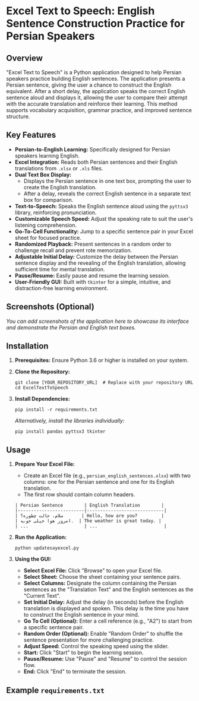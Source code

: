 # Excel Text to Speech: English Sentence Construction Practice for Persian Speakers

## Overview

"Excel Text to Speech" is a Python application designed to help Persian speakers practice building English sentences. The application presents a Persian sentence, giving the user a chance to construct the English equivalent. After a short delay, the application speaks the correct English sentence aloud and displays it, allowing the user to compare their attempt with the accurate translation and reinforce their learning. This method supports vocabulary acquisition, grammar practice, and improved sentence structure.

## Key Features

*   **Persian-to-English Learning:** Specifically designed for Persian speakers learning English.
*   **Excel Integration:** Reads both Persian sentences and their English translations from `.xlsx` or `.xls` files.
*   **Dual Text Box Display:**
    *   Displays the Persian sentence in one text box, prompting the user to create the English translation.
    *   After a delay, reveals the correct English sentence in a separate text box for comparison.
*   **Text-to-Speech:** Speaks the English sentence aloud using the `pyttsx3` library, reinforcing pronunciation.
*   **Customizable Speech Speed:** Adjust the speaking rate to suit the user's listening comprehension.
*   **Go-To-Cell Functionality:** Jump to a specific sentence pair in your Excel sheet for focused practice.
*   **Randomized Playback:** Present sentences in a random order to challenge recall and prevent rote memorization.
*   **Adjustable Initial Delay:** Customize the delay between the Persian sentence display and the revealing of the English translation, allowing sufficient time for mental translation.
*   **Pause/Resume:** Easily pause and resume the learning session.
*   **User-Friendly GUI:** Built with `tkinter` for a simple, intuitive, and distraction-free learning environment.

## Screenshots (Optional)

*You can add screenshots of the application here to showcase its interface and demonstrate the Persian and English text boxes.*

## Installation

1.  **Prerequisites:** Ensure Python 3.6 or higher is installed on your system.

2.  **Clone the Repository:**

    ```
    git clone [YOUR_REPOSITORY_URL]  # Replace with your repository URL
    cd ExcelTextToSpeech
    ```

3.  **Install Dependencies:**

    ```
    pip install -r requirements.txt
    ```

    *Alternatively, install the libraries individually:*

    ```
    pip install pandas pyttsx3 tkinter
    ```

## Usage

1.  **Prepare Your Excel File:**

    *   Create an Excel file (e.g., `persian_english_sentences.xlsx`) with two columns: one for the Persian sentence and one for its English translation.
    *   The first row should contain column headers.

    ```
    | Persian Sentence        | English Translation        |
    |-------------------------|-----------------------------|
    | سلام، حالت چطوره؟       | Hello, how are you?         |
    | امروز هوا خیلی خوبه.  | The weather is great today. |
    | ...                     | ...                         |
    ```

2.  **Run the Application:**

    ```
    python updatesayexcel.py
    ```

3.  **Using the GUI:**

    *   **Select Excel File:** Click "Browse" to open your Excel file.
    *   **Select Sheet:** Choose the sheet containing your sentence pairs.
    *   **Select Columns:** Designate the column containing the Persian sentences as the "Translation Text" and the English sentences as the "Current Text".
    *   **Set Initial Delay:** Adjust the delay (in seconds) before the English translation is displayed and spoken. This delay is the time you have to construct the English sentence in your mind.
    *   **Go To Cell (Optional):** Enter a cell reference (e.g., "A2") to start from a specific sentence pair.
    *   **Random Order (Optional):** Enable "Random Order" to shuffle the sentence presentation for more challenging practice.
    *   **Adjust Speed:** Control the speaking speed using the slider.
    *   **Start:** Click "Start" to begin the learning session.
    *   **Pause/Resume:** Use "Pause" and "Resume" to control the session flow.
    *   **End:** Click "End" to terminate the session.

## Example `requirements.txt`

